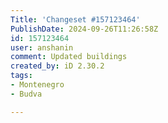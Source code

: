 ```yaml
---
Title: 'Changeset #157123464'
PublishDate: 2024-09-26T11:26:58Z
id: 157123464
user: anshanin
comment: Updated buildings
created_by: iD 2.30.2
tags:
- Montenegro
- Budva

---
```

